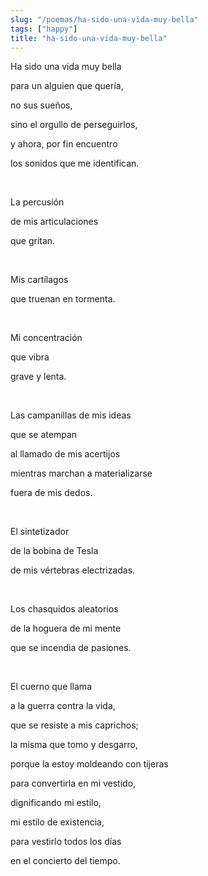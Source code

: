```yaml
---
slug: "/poemas/ha-sido-una-vida-muy-bella"
tags: ["happy"]
title: "ha-sido-una-vida-muy-bella"
---
```

Ha sido una vida muy bella

para un alguien que quería,

no sus sueños,

sino el orgullo de perseguirlos,

y ahora, por fin encuentro

los sonidos que me identifican.

&nbsp;

La percusión

de mis articulaciones

que gritan.

&nbsp;

Mis cartílagos

que truenan en tormenta.

&nbsp;

Mi concentración

que vibra

grave y lenta.

&nbsp;

Las campanillas de mis ideas

que se atempan

al llamado de mis acertijos

mientras marchan a materializarse

fuera de mis dedos.

&nbsp;

El sintetizador

de la bobina de Tesla

de mis vértebras electrizadas.

&nbsp;

Los chasquidos aleatorios

de la hoguera de mi mente

que se incendia de pasiones.

&nbsp;

El cuerno que llama

a la guerra contra la vida,

que se resiste a mis caprichos;

la misma que tomo y desgarro,

porque la estoy moldeando con tijeras

para convertirla en mi vestido,

dignificando mi estilo,

mi estilo de existencia,

para vestirlo todos los días

en el concierto del tiempo.